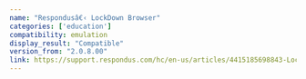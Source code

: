 ```yaml
---
name: "Respondusâ€‹ LockDown Browser"
categories: ['education']
compatibility: emulation
display_result: "Compatible"
version_from: "2.0.8.00"
link: https://support.respondus.com/hc/en-us/articles/4415185698843-LockDown-Browser-for-Windows-version-2-0-8-00
---
```

